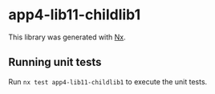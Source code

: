 # app4-lib11-childlib1

This library was generated with [Nx](https://nx.dev).

## Running unit tests

Run `nx test app4-lib11-childlib1` to execute the unit tests.
